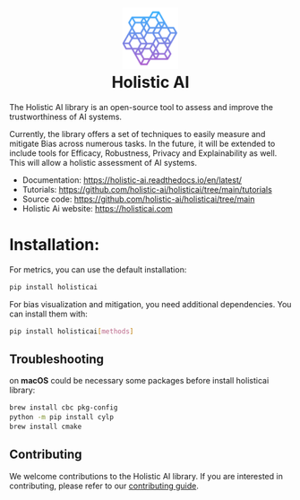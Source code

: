<h1 align="center">
<img src="docs/holistic_ai.png" width="100">
<br>Holistic AI
</h1>

The Holistic AI library is an open-source tool to assess and improve the trustworthiness of AI systems.  

Currently, the library offers a set of techniques to easily measure and mitigate Bias across numerous tasks. In the future, it will be extended to include tools for Efficacy, Robustness, Privacy and Explainability as well. This will allow a holistic assessment of AI systems.  

- Documentation: https://holistic-ai.readthedocs.io/en/latest/
- Tutorials: https://github.com/holistic-ai/holisticai/tree/main/tutorials
- Source code: https://github.com/holistic-ai/holisticai/tree/main
- Holistic Ai website: https://holisticai.com


# Installation:
For metrics, you can use the default installation:

```bash
pip install holisticai
```
For bias visualization and mitigation, you need additional dependencies. You can install them with:
 ```bash
pip install holisticai[methods]
```
## Troubleshooting
on **macOS** could be necessary some packages before install holisticai library:
```bash
brew install cbc pkg-config
python -m pip install cylp
brew install cmake
```

## Contributing

We welcome contributions to the Holistic AI library. If you are interested in contributing, please refer to our [contributing guide](CONTRIBUTING.md).
